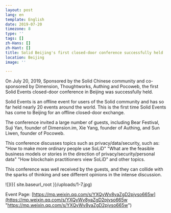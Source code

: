 ```yaml
---
layout: post
lang: en
template: English
date: 2019-07-20
timezone: 8
type: ''
tags: []
zh-Hans: []
zh-Hant: []
title: Solid Beijing's first closed-door conference successfully held
location: Beijing
image: ''

---
```

On July 20, 2019, Sponsored by the Solid Chinese community and co-sponsored by Dimension, Thoughtworks, Authing and Pocoweb, the first Solid Events closed-door conference in Beijing was successfully held.

Solid Events is an offline event for users of the Solid community and has so far held nearly 20 events around the world. This is the first time Solid Events has come to Beijing for an offline closed-door exchange.

The conference invited a large number of guests, including Bear Festival, Suji Yan, founder of Dimension.im, Xie Yang, founder of Authing, and Sun Liwen, founder of Pocoweb.

This conference discusses topics such as privacy/data/security, such as: "How to make more ordinary people use SoLiD" "What are the feasible business models or stories in the direction of privacy/security/personal data" "How blockchain practitioners view SoLiD" and other topics.

This conference was well received by the guests, and they can collide with the sparks of thinking and see different opinions in the intense discussion.

![]({{ site.baseurl_root }}/uploads/1-7.jpg)

Event Page: [https://mp.weixin.qq.com/s/YXQyWv8yaZgD2pjvso665w](https://mp.weixin.qq.com/s/YXQyWv8yaZgD2pjvso665w "https://mp.weixin.qq.com/s/YXQyWv8yaZgD2pjvso665w")